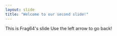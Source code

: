 ```yaml
---
layout: slide
title: "Welcome to our second slide!"
---
```

This is Frag64's slide
Use the left arrow to go back!
